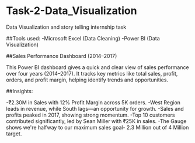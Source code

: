 # Task-2-Data_Visualization
Data Visualization and story telling internship task

##Tools used:
-Microsoft Excel (Data Cleaning)
-Power BI (Data Visualization)

##Sales Performance Dashboard (2014–2017)

This Power BI dashboard gives a quick and clear view of sales performance over four years (2014–2017). It tracks key metrics like total sales, profit, orders, and profit margin, helping identify trends and opportunities.

##Insights:

-₹2.30M in Sales with 12% Profit Margin across 5K orders.
-West Region leads in revenue, while South lags—an opportunity for growth.
-Sales and profits peaked in 2017, showing strong momentum.
-Top 10 customers contributed significantly, led by Sean Miller with ₹25K in sales.
-The Gauge shows we're halfway to our maximum sales goal- 2.3 Million out of 4 Million target.



